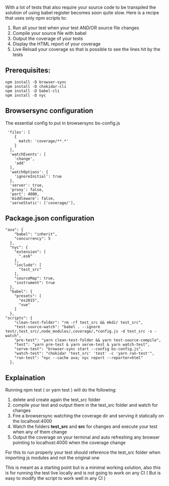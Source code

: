 With a lot of tests that also require your source code to be transpiled the solution of using babel 
register becomes soon quite slow. Here is a recipe that uses only npm scripts to:

1. Run all your test when your test AND/OR source file changes
1. Compile your source file with babel
1. Output the coverage of your tests
1. Display the HTML report of your coverage
1. Live Reload your coverage so that is possible to see the lines hit by the tests

## Prerequisites: 


```
npm install -D browser-sync
npm install -D chokidar-cli
npm install -D babel-cli
npm install -D nyc

```

## Browsersync configuration 

The essential config to put in browsersync bs-config.js

```
 'files': [
    {
      match: 'coverage/**.*'
    }
  ],
  'watchEvents': [
    'change',
    'add'
  ],
  'watchOptions': {
    'ignoreInitial': true
  },
  'server': true,
  'proxy': false,
  'port': 4000,
  'middleware': false,
  'serveStatic': ['coverage/'],

```

## Package.json configuration

```
"ava": {
    "babel": "inherit",
    "concurrency": 5
  },
  "nyc": {
    "extension": [
      ".es6"
    ],
    "include": [
      "test_src"
    ],
    "sourceMap": true,
    "instrument": true
  },
  "babel": {
    "presets": [
      "es2015",
      "vue"
    ]
  },
"scripts": {
    "clean-test-folder": "rm -rf test_src && mkdir test_src",
    "test-source-watch": "babel . --ignore test/,test_src/,node_modules/,coverage/,*config.js -d test_src -s -watch",
    "pre-test": "yarn clean-test-folder && yarn test-source-compile",
    "test": "yarn pre-test & yarn serve-test & yarn watch-test",
    "serve-test": "browser-sync start --config bs-config.js",
    "watch-test": "chokidar 'test_src' 'test' -c 'yarn run-test'",
    "run-test": "nyc --cache ava; nyc report --reporter=html"
  },
```


## Explaination

Running npm test ( or yarn test ) will do the following: 
1. delete and create again the test_src folder
1. compile your test and output them in the test_src folder and watch for changes
1. Fire a browsersync watching the coverage dir and serving it statically on the localhost:4000
1. Watch the folders **test_src** and **src** for changes and execute your test when any of them change
1. Output the coverage on your terminal and auto refreshing any browser pointing to localhost:4000 when the coverage change

For this to run properly your test should reference the test_src folder when importing js modules and not the original one

This is meant as a starting point but is a minimal working solution, also this is for running the test live locally
and is not going to work on any CI ( But is easy to modify the script to work well in any CI )

